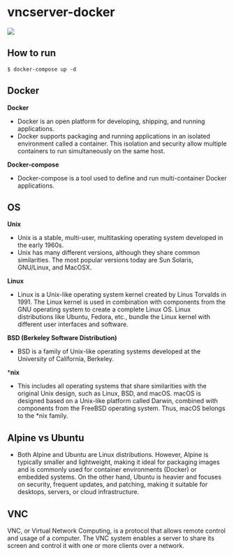 # vncserver-docker

![](demo.png)

## How to run
```
$ docker-compose up -d
```

## Docker
**Docker**

* Docker is an open platform for developing, shipping, and running applications.
* Docker supports packaging and running applications in an isolated environment called a container. This isolation and security allow multiple containers to run simultaneously on the same host.

**Docker-compose**

* Docker-compose is a tool used to define and run multi-container Docker applications.

## OS
**Unix**
* Unix is a stable, multi-user, multitasking operating system developed in the early 1960s.
* Unix has many different versions, although they share common similarities. The most popular versions today are Sun Solaris, GNU/Linux, and MacOSX.

**Linux**

* Linux is a Unix-like operating system kernel created by Linus Torvalds in 1991. The Linux kernel is used in combination with components from the GNU operating system to create a complete Linux OS. Linux distributions like Ubuntu, Fedora, etc., bundle the Linux kernel with different user interfaces and software.

**BSD (Berkeley Software Distribution)**

* BSD is a family of Unix-like operating systems developed at the University of California, Berkeley.

***nix**

* This includes all operating systems that share similarities with the original Unix design, such as Linux, BSD, and macOS.
macOS is designed based on a Unix-like platform called Darwin, combined with components from the FreeBSD operating system. Thus, macOS belongs to the *nix family.

## Alpine vs Ubuntu

* Both Alpine and Ubuntu are Linux distributions. However, Alpine is typically smaller and lightweight, making it ideal for packaging images and is commonly used for container environments (Docker) or embedded systems. On the other hand, Ubuntu is heavier and focuses on security, frequent updates, and patching, making it suitable for desktops, servers, or cloud infrastructure.

## VNC
VNC, or Virtual Network Computing, is a protocol that allows remote control and usage of a computer. The VNC system enables a server to share its screen and control it with one or more clients over a network.
